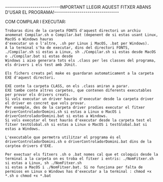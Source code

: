 ----------------------------IMPORTANT LLEGIR AQUEST FITXER ABANS D'USAR EL PROGRAMA!---------------------------------

COM COMPILAR I EXECUTAR:

    Trobaras dins de la carpeta FONTS d'aquest directori un archiu anomenat Compilar.sh o Compilar.bat (depenent de si estas usant Linux, MacOS o Windows hauras 
    d'executar un o l'altre, .sh per Linux i MacOS, .bat per Windows).
    A la terminal s'ha de executar, dins del directori FONTS, ./Compilar.sh si estas a Linux, sh ./Compilar.sh si estas desde MacOS o ./Compilar.bat si estas desde 
    Windows i aixo generara tots els .class per les classes del programa, els drivers i els test amb JUnit. 

    Els fichers creats pel make es guardaran automaticament a la carpeta EXE d'aquest directori.

    EXE conte la carpeta CLASS, on els .class aniran a parar.
    EXE tambe conte altres carpetes, que contenen diferents executables per provar els drivers creats. 
    Si vols executar un driver hauràs d'executar desde la carpeta driver el driver en concret que vols provar.
    Per exemple, des de la carpeta driver prodies executar el fitxer driverControladorDomini.sh si estas a Linux o MacOS i driverControladorDomini.bat si estas a Windows.
    Si vols executar el test hauràs d'executar desde la carpeta test el fitxer testGlobal.sh si estas a Linux o MacOS i testGlobal.bat si estas a Windows.

    L'executable que permetra utilitzar el programa és el driverControladorDomini.sh o driverControladorDomini.bat dins de la carptea drivers d'EXE.

    Per exectuar els fitxers .sh o .bat nomes cal que et coloquis desde la terminal a la carpeta on es troba el fitxer i entris: ./NomFitxer.sh si estas a Linux, sh ./NomFitxer.sh 
    si estas a MacOS i ./NomFitxer.bat. Si no funciona per falta de permisos en Linux o Windows has d'executar a la terminal : chmod +x *.sh o chmod +x *.bat

 
